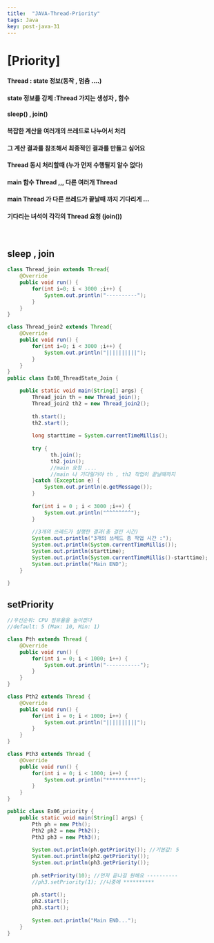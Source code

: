 ```yaml
---
title:  "JAVA-Thread-Priority"
tags: Java
key: post-java-31
---
```

# [Priority]
#### Thread : state 정보(동작 , 멈춤 ....)
#### state 정보를 강제 :Thread 가지는 생성자 , 함수
#### sleep() , join()

#### 복잡한 계산을 여러개의 쓰레드로 나누어서 처리
#### 그 계산 결과를 참조해서 최종적인 결과를 만들고 싶어요

#### Thread  동시 처리할때 (누가 먼저 수행될지 알수 없다) 

#### main 함수 Thread ,,, 다른 여러개 Thread
#### main Thread 가 다른 쓰레드가 끝날때 까지 기다리게 ... 

#### 기다리는 녀석이 각각의 Thread 요청 (join())
<br>

## sleep , join
~~~java
class Thread_join extends Thread{
	@Override
	public void run() {
		for(int i=0; i < 3000 ;i++) {
			System.out.println("----------");
		}
	}
}

class Thread_join2 extends Thread{
	@Override
	public void run() {
		for(int i=0; i < 3000 ;i++) {
			System.out.println("||||||||||");
		}
	}
}
public class Ex08_ThreadState_Join {

	public static void main(String[] args) {
		Thread_join th = new Thread_join();
		Thread_join2 th2 = new Thread_join2();
		
		th.start();
		th2.start();
		
		long starttime = System.currentTimeMillis();
		
		try {
			  th.join();
			  th2.join();
			  //main 요청 ....
			  //main 나 기다릴거야 th , th2 작업이 끝날때까지
		}catch (Exception e) {
			System.out.println(e.getMessage());
		}
		
		for(int i = 0 ; i < 3000 ;i++) {
			System.out.println("^^^^^^^^");
		}
		
		//3개의 쓰레드가 실행한 결과(총 걸린 시간)
		System.out.println("3개의 쓰레드 총 작업 시간 :");
		System.out.println(System.currentTimeMillis());
		System.out.println(starttime);
		System.out.println(System.currentTimeMillis()-starttime);
		System.out.println("Main END");
	}

}
~~~

## setPriority
 
~~~java
//우선순위: CPU 점유율을 높이겠다
//default: 5 (Max: 10, Min: 1)

class Pth extends Thread {
	@Override
	public void run() {
		for(int i = 0; i < 1000; i++) {
			System.out.println("-----------");
		}
	}
}

class Pth2 extends Thread {
	@Override
	public void run() {
		for(int i = 0; i < 1000; i++) {
			System.out.println("||||||||||");
		}
	}
}

class Pth3 extends Thread {
	@Override
	public void run() {
		for(int i = 0; i < 1000; i++) {
			System.out.println("**********");
		}
	}
}

public class Ex06_priority {
	public static void main(String[] args) {
		Pth ph = new Pth();
		Pth2 ph2 = new Pth2();
		Pth3 ph3 = new Pth3();
		
		System.out.println(ph.getPriority()); //기본값: 5
		System.out.println(ph2.getPriority());
		System.out.println(ph3.getPriority());
		
		ph.setPriority(10); //먼저 끝나길 원해요 ----------
		//ph3.setPriority(1); //나중에 **********
		
		ph.start();
		ph2.start();
		ph3.start();
		
		System.out.println("Main END...");
	}
}
~~~











